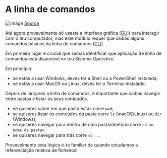 # A linha de comandos

![image](https://user-images.githubusercontent.com/39055313/150638088-d8a274b6-bfd7-42d9-af66-30f687a64131.png)
[Source](https://www.google.com/url?sa=i&url=https%3A%2F%2Fwww.parallels.com%2Fblogs%2Fras%2Fmstsc-commands-alternatives%2F&psig=AOvVaw3M9t-1W0cwwSDKYmX9_7eg&ust=1642939927349000&source=images&cd=vfe&ved=0CAsQjRxqFwoTCIiDs6yqxfUCFQAAAAAdAAAAABBg)

Até agora provavelmente só usaste a interface gráfica ([GUI](https://pt.wikipedia.org/wiki/Interface_gr%C3%A1fica_do_utilizador)) para interagir com o teu computador, mas este módulo requer que saibas alguns comandos básicos da linha de comandos ([CLI](https://pt.wikipedia.org/wiki/Interface_de_linha_de_comandos)).

Em primeiro lugar é crucial que saibas identificar que aplicação de linha de comandos está disponível no teu Sistema Operativo. 

Em princípio:
- se estás a usar Windows, deves ter a Shell ou a PowerShell instalada;
- se estás a usar MacOS ou Linux, deves ter o Terminal instalado;

Depois de lançares a linha de comandos, é importante que saibas navegar entre pastas e listar os seus conteúdos.

- se quiseres saber em que pasta estás corre `pwd`;
- se quiseres listar os conteúdos da pasta corre `ls` (macOS/Linux) ou `dir` (Windows);
- se quiseres navegar para dentro de uma pasta/diretório corre `cd <o nome da pasta>`;
- se quiseres navegar para trás corre `cd ..`.

Provavelmente esta lógica é-te familiar de quando estudamos a referenciação relativa de ficheiros!
